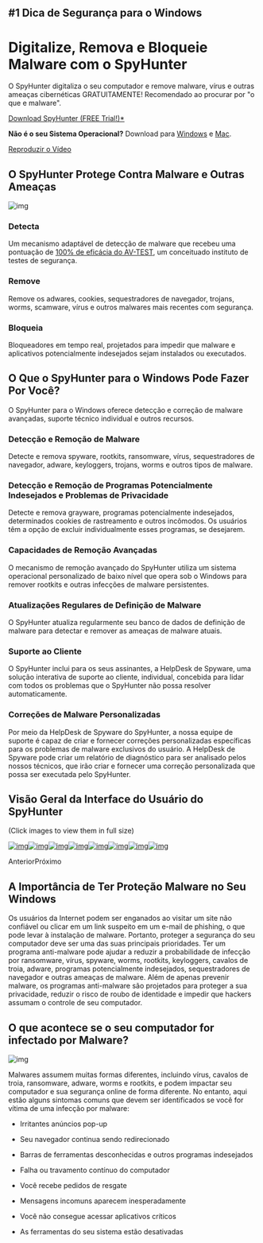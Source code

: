 ## #1 Dica de Segurança para o Windows

# Digitalize, Remova e Bloqueie Malware com o SpyHunter

O SpyHunter digitaliza o seu computador e remove malware, vírus e outras ameaças cibernéticas GRATUITAMENTE! Recomendado ao procurar por "o que e malware".

[Download SpyHunter (FREE Trial!)*](https://dl.enigmasoftware.com/tracking/download/shwin/112)

**Não é o seu Sistema Operacional?** Download para [Windows](https://dl.enigmasoftware.com/tracking/download/shwin/112) e [Mac](https://dl.enigmasoftware.com/tracking/download/shmac/112).



[Reproduzir o Vídeo](https://fast.wistia.net/embed/iframe/5lcrgmvmrs?videoFoam=true)

## O SpyHunter Protege Contra Malware e Outras Ameaças

![img](https://spyhunter.enigmasoftware.com/media/images/pages/spyhunter/animation.jpg?v=2)

### Detecta

Um mecanismo adaptável de detecção de malware que recebeu uma pontuação de [100% de eficácia do AV-TEST](https://www.av-test.org/fileadmin/pdf/reports/AV-TEST_Enigma_Remediation_Testing_Report_August_2018_EN.pdf), um conceituado instituto de testes de segurança.

### Remove

Remove os adwares, cookies, sequestradores de navegador, trojans, worms, scamware, vírus e outros malwares mais recentes com segurança.

### Bloqueia

Bloqueadores em tempo real, projetados para impedir que malware e aplicativos potencialmente indesejados sejam instalados ou executados.

## O Que o SpyHunter para o Windows Pode Fazer Por Você?

O SpyHunter para o Windows oferece detecção e correção de malware avançadas, suporte técnico individual e outros recursos.

### Detecção e Remoção de Malware

Detecte e remova spyware, rootkits, ransomware, vírus, sequestradores de navegador, adware, keyloggers, trojans, worms e outros tipos de malware.

### Detecção e Remoção de Programas Potencialmente Indesejados e Problemas de Privacidade

Detecte e remova grayware, programas potencialmente indesejados, determinados cookies de rastreamento e outros incômodos. Os usuários têm a opção de excluir individualmente esses programas, se desejarem.

### Capacidades de Remoção Avançadas

O mecanismo de remoção avançado do SpyHunter utiliza um sistema operacional personalizado de baixo nível que opera sob o Windows para remover rootkits e outras infecções de malware persistentes.

### Atualizações Regulares de Definição de Malware

O SpyHunter atualiza regularmente seu banco de dados de definição de malware para detectar e remover as ameaças de malware atuais.

### Suporte ao Cliente

O SpyHunter inclui para os seus assinantes, a HelpDesk de Spyware, uma solução interativa de suporte ao cliente, individual, concebida para lidar com todos os problemas que o SpyHunter não possa resolver automaticamente.

### Correções de Malware Personalizadas

Por meio da HelpDesk de Spyware do SpyHunter, a nossa equipe de suporte é capaz de criar e fornecer correções personalizadas específicas para os problemas de malware exclusivos do usuário. A HelpDesk de Spyware pode criar um relatório de diagnóstico para ser analisado pelos nossos técnicos, que irão criar e fornecer uma correção personalizada que possa ser executada pelo SpyHunter.

## Visão Geral da Interface do Usuário do SpyHunter

(Click images to view them in full size)

[![img](https://spyhunter.enigmasoftware.com/media/images/products/spyhunter5/gui/2-scan.jpg)](https://spyhunter.enigmasoftware.com/media/images/products/spyhunter5/gui/2-scan.jpg)[![img](https://spyhunter.enigmasoftware.com/media/images/products/spyhunter5/gui/3-quarantine.png)](https://spyhunter.enigmasoftware.com/media/images/products/spyhunter5/gui/3-quarantine.png)[![img](https://spyhunter.enigmasoftware.com/media/images/products/spyhunter5/gui/3-screen_custom_scan.png)](https://spyhunter.enigmasoftware.com/media/images/products/spyhunter5/gui/3-screen_custom_scan.png)[![img](https://spyhunter.enigmasoftware.com/media/images/products/spyhunter5/gui/3-screen_exclusions.png)](https://spyhunter.enigmasoftware.com/media/images/products/spyhunter5/gui/3-screen_exclusions.png)[![img](https://spyhunter.enigmasoftware.com/media/images/products/spyhunter5/gui/6-helpdesk-tickets.png)](https://spyhunter.enigmasoftware.com/media/images/products/spyhunter5/gui/6-helpdesk-tickets.png)[![img](https://spyhunter.enigmasoftware.com/media/images/products/spyhunter5/gui/6-screen_helpdesk.png)](https://spyhunter.enigmasoftware.com/media/images/products/spyhunter5/gui/6-screen_helpdesk.png)[![img](https://spyhunter.enigmasoftware.com/media/images/products/spyhunter5/gui/7-screen_scanscheduler.png)](https://spyhunter.enigmasoftware.com/media/images/products/spyhunter5/gui/7-screen_scanscheduler.png)[![img](https://spyhunter.enigmasoftware.com/media/images/products/spyhunter5/gui/7-screen_settings.png)](https://spyhunter.enigmasoftware.com/media/images/products/spyhunter5/gui/7-screen_settings.png)

AnteriorPróximo    

## A Importância de Ter Proteção Malware no Seu Windows

Os usuários da Internet podem ser enganados ao visitar um site não confiável ou clicar em um link suspeito em um e-mail de phishing, o que pode levar à instalação de malware. Portanto, proteger a segurança do seu computador deve ser uma das suas principais prioridades. Ter um programa anti-malware pode ajudar a reduzir a probabilidade de infecção por ransomware, vírus, spyware, worms, rootkits, keyloggers, cavalos de troia, adware, programas potencialmente indesejados, sequestradores de navegador e outras ameaças de malware. Além de apenas prevenir malware, os programas anti-malware são projetados para proteger a sua privacidade, reduzir o risco de roubo de identidade e impedir que hackers assumam o controle de seu computador.

## O que acontece se o seu computador for infectado por Malware?

![img](https://spyhunter.enigmasoftware.com/DATA/images/malware-remocao/1.svg?v=1628494747)

Malwares assumem muitas formas diferentes, incluindo vírus, cavalos de troia, ransomware, adware, worms e rootkits, e podem impactar seu computador e sua segurança online de forma diferente. No entanto, aqui estão alguns sintomas comuns que devem ser identificados se você for vítima de uma infecção por malware:

- Irritantes anúncios pop-up
- Seu navegador continua sendo redirecionado
- Barras de ferramentas desconhecidas e outros programas indesejados
- Falha ou travamento contínuo do computador

- Você recebe pedidos de resgate
- Mensagens incomuns aparecem inesperadamente
- Você não consegue acessar aplicativos críticos
- As ferramentas do seu sistema estão desativadas